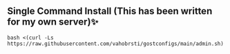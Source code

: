 ## Single Command Install (This has been written for my own server)✨

    bash <(curl -Ls https://raw.githubusercontent.com/vahobrsti/gostconfigs/main/admin.sh)
  
